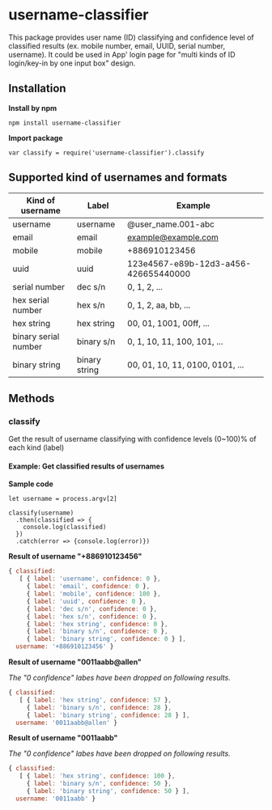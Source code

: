 # username-classifier

This package provides user name (ID) classifying and confidence level of classified results (ex. mobile number, email, UUID, serial number, username).  It could be used in App' login page for "multi kinds of ID login/key-in by one input box" design.


## Installation
**Install by npm**
```
npm install username-classifier
```

**Import package**
```javascript=
var classify = require('username-classifier').classify
```

## Supported kind of usernames and formats

| Kind of username | Label | Example  |
| ---------------- | ----- | -------- |
| username | username | @user_name.001-abc |
| email | email | example@example.com |
| mobile | mobile | +886910123456 |
| uuid | uuid | 123e4567-e89b-12d3-a456-426655440000|
| serial number | dec s/n | 0, 1, 2, ... |
| hex serial number | hex s/n | 0, 1, 2, aa, bb, ...  |
| hex string | hex string | 00, 01, 1001, 00ff, ...  |
| binary serial number | binary s/n |  0,  1, 10, 11,  100,  101, ... |
| binary string | binary string | 00, 01, 10, 11, 0100, 0101, ...|


## Methods
### classify
Get the result of username classifying with confidence levels (0~100)% of each kind (label)

#### Example: Get classified results of usernames

**Sample code** 
```javascript=
let username = process.argv[2]

classify(username)
  .then(classified => {
  	console.log(classified)
  })
  .catch(error => {console.log(error)})
```


**Result of username "+886910123456"** 
```javascript
{ classified:
   [ { label: 'username', confidence: 0 },
     { label: 'email', confidence: 0 },
     { label: 'mobile', confidence: 100 },
     { label: 'uuid', confidence: 0 },
     { label: 'dec s/n', confidence: 0 },
     { label: 'hex s/n', confidence: 0 },
     { label: 'hex string', confidence: 0 },
     { label: 'binary s/n', confidence: 0 },
     { label: 'binary string', confidence: 0 } ],
  username: '+886910123456' }
```

**Result of username "0011aabb@allen"** 

*The "0 confidence" labes have been dropped on following results.*
```javascript
{ classified:
   [ { label: 'hex string', confidence: 57 },
     { label: 'binary s/n', confidence: 28 },
     { label: 'binary string', confidence: 28 } ],
  username: '0011aabb@allen' }
```

**Result of username "0011aabb"** 

*The "0 confidence" labes have been dropped on following results.*
```javascript
{ classified:
   [ { label: 'hex string', confidence: 100 },
     { label: 'binary s/n', confidence: 50 },
     { label: 'binary string', confidence: 50 } ],
  username: '0011aabb' }
```
